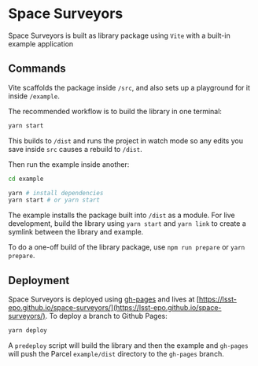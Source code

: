 # Space Surveyors

Space Surveyors is built as library package using `Vite` with a built-in example application

## Commands

Vite scaffolds the package inside `/src`, and also sets up a playground for it inside `/example`.

The recommended workflow is to build the library in one terminal:

```bash
yarn start
```

This builds to `/dist` and runs the project in watch mode so any edits you save inside `src` causes a rebuild to `/dist`.

Then run the example inside another:

```bash
cd example

yarn # install dependencies
yarn start # or yarn start
```

The example installs the package built into `/dist` as a module. For live development, build the library using `yarn start` and `yarn link` to create a symlink between the library and example.

To do a one-off build of the library package, use `npm run prepare` or `yarn prepare`.

## Deployment

Space Surveyors is deployed using [gh-pages](https://github.com/tschaub/gh-pages) and lives at [https://lsst-epo.github.io/space-surveyors/](https://lsst-epo.github.io/space-surveyors/). To deploy a branch to Github Pages:

```bash
yarn deploy
```

A `predeploy` script will build the library and then the example and `gh-pages` will push the Parcel `example/dist` directory to the `gh-pages` branch.
